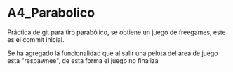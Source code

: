 # A4_Parabolico
Práctica de git para tiro parabólico, se obtiene un juego de freegames, este es el commit inicial. 

Se ha agregado la funcionalidad que al salir una pelota del area de juego esta "respawnee", de esta forma el juego no finaliza

